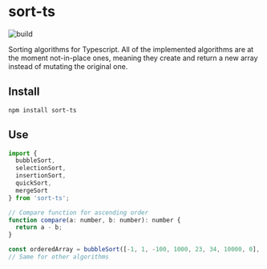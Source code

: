 # sort-ts
![build](https://github.com/notsag-dev/sort-ts/workflows/build/badge.svg)

Sorting algorithms for Typescript. All of the implemented algorithms are at the moment not-in-place ones, meaning they create and return a new array instead of mutating the original one.

## Install
```
npm install sort-ts
```

## Use
```javascript
import {
  bubbleSort,
  selectionSort,
  insertionSort,
  quickSort,
  mergeSort
} from 'sort-ts';

// Compare function for ascending order
function compare(a: number, b: number): number {
  return a - b;
}

const orderedArray = bubbleSort([-1, 1, -100, 1000, 23, 34, 10000, 0], compare);
// Same for other algorithms
```
